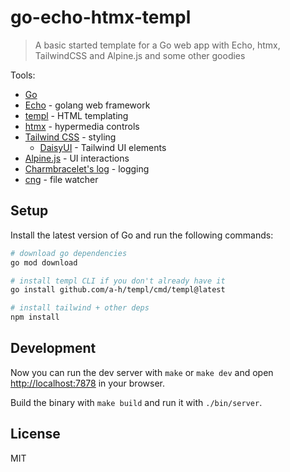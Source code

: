 # go-echo-htmx-templ

> A basic started template for a Go web app with Echo, htmx, TailwindCSS and Alpine.js and some other goodies

Tools:

- [Go](https://golang.org/)
- [Echo](https://echo.labstack.com/) - golang web framework
- [templ]() - HTML templating
- [htmx](https://htmx.org/) - hypermedia controls
- [Tailwind CSS](https://tailwindcss.com/) - styling
  - [DaisyUI](https://daisyui.com/) - Tailwind UI elements
- [Alpine.js](https://alpinejs.dev/) - UI interactions
- [Charmbracelet's log](https://charm.sh/) - logging
- [cng](https://github.com/danawoodman/cng) - file watcher

## Setup

Install the latest version of Go and run the following commands:

```bash
# download go dependencies
go mod download

# install templ CLI if you don't already have it
go install github.com/a-h/templ/cmd/templ@latest

# install tailwind + other deps
npm install
```

## Development

Now you can run the dev server with `make` or `make dev` and open <http://localhost:7878> in your browser.

Build the binary with `make build` and run it with `./bin/server`.

## License

MIT
